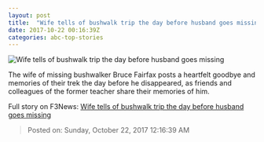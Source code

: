 ```yaml
---
layout: post
title:  "Wife tells of bushwalk trip the day before husband goes missing"
date: 2017-10-22 00:16:39Z
categories: abc-top-stories
---
```


![Wife tells of bushwalk trip the day before husband goes missing](http://www.abc.net.au/news/image/9074150-1x1-700x700.jpg)

The wife of missing bushwalker Bruce Fairfax posts a heartfelt goodbye and memories of their trek the day before he disappeared, as friends and colleagues of the former teacher share their memories of him.


Full story on F3News: [Wife tells of bushwalk trip the day before husband goes missing](http://www.f3nws.com/n/paYkGG)

> Posted on: Sunday, October 22, 2017 12:16:39 AM
